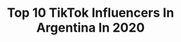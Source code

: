 ---
title: Top 10 TikTok Influencers In Argentina In 2020
description: >-
  Find top TikTok influencers in Argentina in 2020. Most popular hashtags: #may4th #diadeltrabajo #greenscreen #.
platform: TikTok
profiles:
  - username: "lunamontes"
    fullname: >-
      Luna Montes
    location: "Argentina"
    followers: 1685629
    engagement: 2412
    commentsToLikes: 0.020784
    id: ck9emqvuhg9df0j78b8hrayas
    verified: true
    hashtags: "#temporarlylover, #temporarylover"
  - username: "abailarconmaga"
    fullname: >-
      A bailar con Maga
    location: "Argentina"
    followers: 4219390
    engagement: 2402
    commentsToLikes: 0.039214
    id: ck9f1oial8zji0j78prulaqgt
    verified: true
    hashtags: "#resultado, #tutorial, #youtube, #sorpresa"
  - username: "camilitamelo"
    fullname: >-
      Camilita Melo
    location: "Argentina"
    followers: 456896
    engagement: 2210
    commentsToLikes: 0.029466
    id: ck8scan90aa0x0j78n8xk9a0y
    verified: false
    hashtags: "#reaccionar, #greenscreen, #dollsmemaquilla, #camilitahistorias"
  - username: "maruumartinezz1"
    fullname: >-
      Maru
    location: "Argentina"
    followers: 80727
    engagement: 2125
    commentsToLikes: 0.037819
    id: ck8schf49b1j10j78y9uqb7kp
    verified: false
    hashtags: "#casiangeles, #floricienta, #castingpaulferreyra"
  - username: "keito.___.loser"
    fullname: >-
      Voy a llorar :')💓💞
    location: "Argentina"
    followers: 12656
    engagement: 3510
    commentsToLikes: 0.071799
    id: cka7r1vjld5os0i78f46pxsnq
    verified: false
    hashtags: "#proximaparada, #destacameeee, #upanddown, #fypchallenge"
  - username: "_f0ck.lucas_"
    fullname: >-
      iBuKi L0vE’s MiKaN
    location: "Argentina"
    followers: 21954
    engagement: 3179
    commentsToLikes: 0.088904
    id: ckan2sdyv1tue0i7887n8t3rs
    verified: false
    hashtags: ""
  - username: "braian19998"
    fullname: >-
      Braian Acuña
    location: "Argentina"
    followers: 329344
    engagement: 3069
    commentsToLikes: 0.023799
    id: cka8h2gy096fy0i78fe7388d2
    verified: false
    hashtags: ""
  - username: "tudiabla._.07"
    fullname: >-
      ╰‿╯ ᎠᏆᎪᏴᏞᎪ
    location: "Argentina"
    followers: 2550
    engagement: 3031
    commentsToLikes: 0.153771
    id: ckan6rnz0l8kt0i78k4xt1hr4
    verified: false
    hashtags: "#fotos, #baile"
  - username: "_onmydamelio_"
    fullname: >-
      Charlie D'amelio
    location: "Argentina"
    followers: 55768
    engagement: 3030
    commentsToLikes: 0.047684
    id: cka7o5xch0ajx0i78mmaon9g9
    verified: false
    hashtags: "#diadelasmadres, #diadeltrabajo, #guets, #gachalif"
  - username: "agusfalke"
    fullname: >-
      falkezito ⚡️
    location: "Argentina"
    followers: 227480
    engagement: 3025
    commentsToLikes: 0.029753
    id: ckal8sa6rkwhd0i78voq30t4g
    verified: false
    hashtags: "#caradeshock, #coscuarmy, #agusfalke, #temporarylover"
---